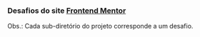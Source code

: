 ### Desafios do site <a href="https://www.frontendmentor.io/">Frontend Mentor</a>

Obs.: Cada sub-diretório do projeto corresponde a um desafio.